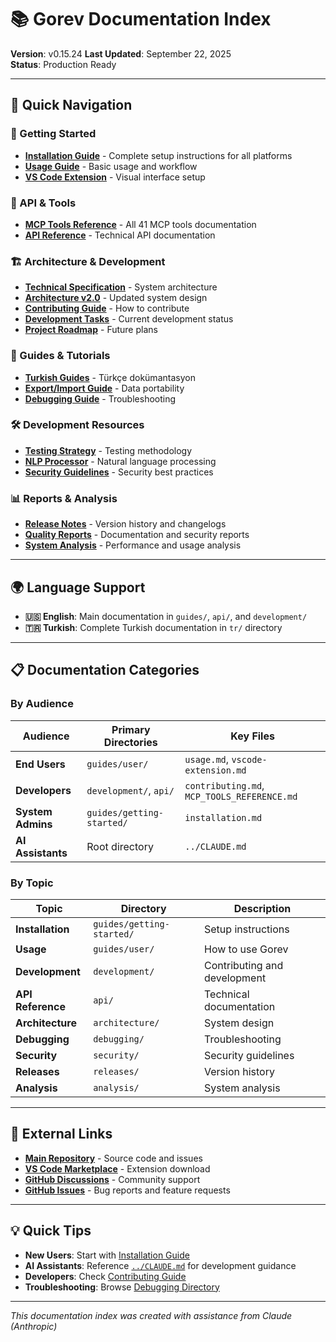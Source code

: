 # 📚 Gorev Documentation Index

**Version**: v0.15.24
**Last Updated**: September 22, 2025  
**Status**: Production Ready  

---

## 🎯 Quick Navigation

### 🚀 Getting Started

- **[Installation Guide](guides/getting-started/installation.md)** - Complete setup instructions for all platforms
- **[Usage Guide](guides/user/usage.md)** - Basic usage and workflow
- **[VS Code Extension](guides/user/vscode-extension.md)** - Visual interface setup

### 📖 API & Tools

- **[MCP Tools Reference](api/MCP_TOOLS_REFERENCE.md)** - All 41 MCP tools documentation
- **[API Reference](api/reference.md)** - Technical API documentation

### 🏗️ Architecture & Development

- **[Technical Specification](architecture/technical-specification-v2.md)** - System architecture
- **[Architecture v2.0](architecture/architecture-v2.md)** - Updated system design
- **[Contributing Guide](development/contributing.md)** - How to contribute
- **[Development Tasks](development/TASKS.md)** - Current development status
- **[Project Roadmap](development/ROADMAP.md)** - Future plans

### 🔧 Guides & Tutorials

- **[Turkish Guides](tr/)** - Türkçe dokümantasyon
- **[Export/Import Guide](guides/user/vscode-data-export-import.md)** - Data portability
- **[Debugging Guide](debugging/)** - Troubleshooting

### 🛠️ Development Resources

- **[Testing Strategy](development/testing-strategy.md)** - Testing methodology
- **[NLP Processor](development/nlp-processor.md)** - Natural language processing
- **[Security Guidelines](security/thread-safety.md)** - Security best practices

### 📊 Reports & Analysis

- **[Release Notes](releases/)** - Version history and changelogs
- **[Quality Reports](reports/)** - Documentation and security reports
- **[System Analysis](analysis/)** - Performance and usage analysis

---

## 🌍 Language Support

- **🇺🇸 English**: Main documentation in `guides/`, `api/`, and `development/`
- **🇹🇷 Turkish**: Complete Turkish documentation in `tr/` directory

---

## 📋 Documentation Categories

### By Audience

| Audience | Primary Directories | Key Files |
|----------|-------------------|-----------|
| **End Users** | `guides/user/` | `usage.md`, `vscode-extension.md` |
| **Developers** | `development/`, `api/` | `contributing.md`, `MCP_TOOLS_REFERENCE.md` |
| **System Admins** | `guides/getting-started/` | `installation.md` |
| **AI Assistants** | Root directory | `../CLAUDE.md` |

### By Topic

| Topic | Directory | Description |
|-------|-----------|-------------|
| **Installation** | `guides/getting-started/` | Setup instructions |
| **Usage** | `guides/user/` | How to use Gorev |
| **Development** | `development/` | Contributing and development |
| **API Reference** | `api/` | Technical documentation |
| **Architecture** | `architecture/` | System design |
| **Debugging** | `debugging/` | Troubleshooting |
| **Security** | `security/` | Security guidelines |
| **Releases** | `releases/` | Version history |
| **Analysis** | `analysis/` | System analysis |

---

## 🔗 External Links

- **[Main Repository](https://github.com/msenol/gorev)** - Source code and issues
- **[VS Code Marketplace](https://marketplace.visualstudio.com/items?itemName=mehmetsenol.gorev-vscode)** - Extension download
- **[GitHub Discussions](https://github.com/msenol/gorev/discussions)** - Community support
- **[GitHub Issues](https://github.com/msenol/gorev/issues)** - Bug reports and feature requests

---

## 💡 Quick Tips

- **New Users**: Start with [Installation Guide](guides/getting-started/installation.md)
- **AI Assistants**: Reference [`../CLAUDE.md`](../CLAUDE.md) for development guidance
- **Developers**: Check [Contributing Guide](development/contributing.md)
- **Troubleshooting**: Browse [Debugging Directory](debugging/)

---

*This documentation index was created with assistance from Claude (Anthropic)*
